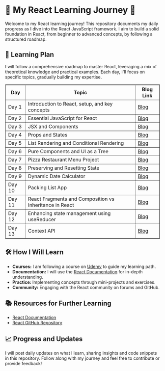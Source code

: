 # 🚀 My React Learning Journey 🚀

Welcome to my React learning journey! This repository documents my daily progress as I dive into the React JavaScript framework. I aim to build a solid foundation in React, from beginner to advanced concepts, by following a structured roadmap.

## 📅 Learning Plan

I will follow a comprehensive roadmap to master React, leveraging a mix of theoretical knowledge and practical examples. Each day, I'll focus on specific topics, gradually building my expertise.

<table border="1">
  <tr>
    <th style="text-align: center;">Day</th>
    <th style="text-align: center;">Topic</th>
    <th style="text-align: center;">Blog Link</th>
  </tr>
  <tr>
    <td>Day 1</td>
    <td>Introduction to React, setup, and key concepts</td>
    <td><a href="https://dev.to/mayureshsurve/react-learning-journey-day-1-ch5">Blog</a></td>
  </tr>
  <tr>
    <td>Day 2</td>
    <td>Essential JavaScript for React</td>
    <td><a href="https://dev.to/mayureshsurve/-react-learning-journey-day-2-1kbf">Blog</a></td>
  </tr>
  <tr>
    <td>Day 3</td>
    <td>JSX and Components</td>
    <td><a href="https://dev.to/mayureshsurve/day-3-jsx-and-components-5doj">Blog</a></td>
  </tr>
  </tr>
  <tr>
    <td>Day 4</td>
    <td>Props and States</td>
    <td><a href="https://dev.to/mayureshsurve/day-4-props-and-states-5h86">Blog</a></td>
  </tr>
  <tr>
    <td>Day 5</td>
    <td>List Rendering and Conditional Rendering</td>
    <td><a href="https://dev.to/mayureshsurve/day-5-exploring-list-rendering-and-conditional-rendering-in-react-1g5i">Blog</a></td>
  </tr>
  <tr>
    <td>Day 6</td>
    <td>Pure Components and UI as a Tree</td>
    <td><a href="https://dev.to/mayureshsurve/day-6-pure-component-and-ui-as-a-tree-1f1b">Blog</a></td>
  </tr>
  <tr>
    <td>Day 7</td>
    <td>Pizza Restaurant Menu Project</td>
    <td><a href="https://dev.to/mayureshsurve/day-7-pizza-restaurant-menu-project-41dp">Blog</a></td>
  </tr>
  <tr>
    <td>Day 8</td>
    <td>Preserving and Resetting State</td>
    <td><a href="https://dev.to/mayureshsurve/day-8-preserving-and-resetting-state-4k4d">Blog</a></td>
  </tr>
  <tr>
    <td>Day 9</td>
    <td>Dynamic Date Calculator</td>
    <td><a href="https://dev.to/mayureshsurve/day-9-dynamic-date-calculator-3jg1">Blog</a></td>
  </tr>
    <td>Day 10</td>
    <td>Packing List App</td>
    <td><a href="https://dev.to/mayureshsurve/day-10-packing-list-app-5a31">Blog</a></td>
  </tr>
  </tr>
    <td>Day 11</td>
    <td>React Fragments and Composition vs Inheritance in React</td>
    <td><a href="https://dev.to/mayureshsurve/day-11-react-fragments-and-composition-vs-inheritance-in-react-50d1">Blog</a></td>
  </tr>
  </tr>
    <td>Day 12</td>
    <td>Enhancing state management using useReducer</td>
    <td><a href="https://dev.to/mayureshsurve/day-12-enhancing-state-management-using-usereducer-in-react-alp">Blog</a></td>
  </tr>
  </tr>
    <td>Day 13</td>
    <td>Context API</td>
    <td><a href="https://dev.to/mayureshsurve/day-13-context-api-in-react-12kg">Blog</a></td>
  </tr>
  
</table>

## 🛠 How I Will Learn

-   **Courses:** I am following a course on [Udemy](https://www.udemy.com/share/108PTo3@tRltiGekPCEGR9LjDlhVZuZuskcGmkIWIps9Gk-5L3qdrb9u_Bw4FiRkeapw3VZr/) to guide my learning path.
-   **Documentation:** I will use the [React Documentation](https://react.dev/learn) for in-depth understanding.
-   **Practice:** Implementing concepts through mini-projects and exercises.
-   **Community:** Engaging with the React community on forums and GitHub.

## 📚 Resources for Further Learning

-   [React Documentation](https://react.dev/learn)
-   [React GitHub Repository](https://github.com/facebook/react)

## 📈 Progress and Updates

I will post daily updates on what I learn, sharing insights and code snippets in this repository. Follow along with my journey and feel free to contribute or provide feedback!
